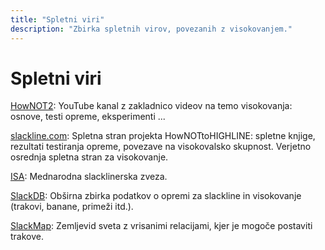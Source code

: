 ```yaml
---
title: "Spletni viri"
description: "Zbirka spletnih virov, povezanih z visokovanjem."
---
```


# Spletni viri

[HowNOT2](https://www.youtube.com/c/HowNOT2): YouTube kanal z zakladnico videov na temo visokovanja: osnove, testi opreme, eksperimenti ...

[slackline.com](https://www.slackline.com/): Spletna stran projekta HowNOTtoHIGHLINE: spletne knjige, rezultati testiranja opreme, povezave na visokovalsko skupnost. Verjetno osrednja spletna stran za visokovanje.

[ISA](https://www.slacklineinternational.org): Mednarodna slacklinerska zveza.

[SlackDB](https://slackdb.com/): Obširna zbirka podatkov o opremi za slackline in visokovanje (trakovi, banane, primeži itd.).

[SlackMap](https://slackmap.com): Zemljevid sveta z vrisanimi relacijami, kjer je mogoče postaviti trakove.
